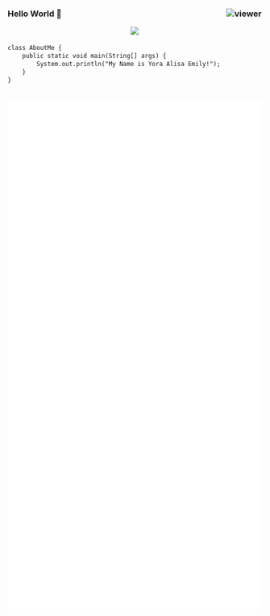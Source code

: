 <h3 align="left">Hello World 👋 <a href="https://github.com/yoraalisaemily"><img align="right" src="https://komarev.com/ghpvc/?username=yoraalisaemily&style=flat&color=d83a7c" alt="viewer" /></a></h3>
<p align="center">
<a href="#">
  <img src="https://media.giphy.com/media/3lZKbfViPnZS/giphy.gif" width="50%">
</a>
</p>

```
class AboutMe {
    public static void main(String[] args) {
        System.out.println("My Name is Yora Alisa Emily!"); 
    }
}
```

<p align="center">
  <br>
<a href="#">
<img src="github-metrics.svg" />
</a>
  </p>
